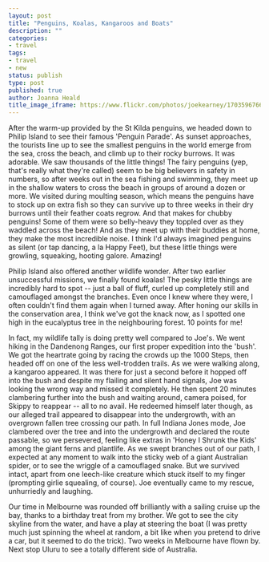 ```yaml
---
layout: post
title: "Penguins, Koalas, Kangaroos and Boats"
description: ""
categories:
- travel
tags:
- travel
- new
status: publish
type: post
published: true
author: Joanna Heald
title_image_iframe: https://www.flickr.com/photos/joekearney/17035967668/in/album-72157651625179136/player/
---
```


After the warm-up provided by the St Kilda penguins, we headed down to Philip Island to see their famous 'Penguin Parade'. As sunset approaches, the tourists line up to see the smallest penguins in the world emerge from the sea, cross the beach, and climb up to their rocky burrows. It was adorable. We saw thousands of the little things! The fairy penguins (yep, that's really what they're called) seem to be big believers in safety in numbers, so after weeks out in the sea fishing and swimming, they meet up in the shallow waters to cross the beach in groups of around a dozen or more. We visited during moulting season, which means the penguins have to stock up on extra fish so they can survive up to three weeks in their dry burrows until their feather coats regrow. And that makes for chubby penguins! Some of them were so belly-heavy they toppled over as they waddled across the beach! And as they meet up with their buddies at home, they make the most incredible noise. I think I'd always imagined penguins as silent (or tap dancing, a la Happy Feet), but these little things were growling, squeaking, hooting galore. Amazing! 

Philip Island also offered another wildlife wonder. After two earlier unsuccessful missions, we finally found koalas! The pesky little things are incredibly hard to spot -- just a ball of fluff, curled up completely still and camouflaged amongst the branches. Even once I knew where they were, I often couldn't find them again when I turned away. After honing our skills in the conservation area, I think we've got the knack now, as I spotted one high in the eucalyptus tree in the neighbouring forest. 10 points for me! 

In fact, my wildlife tally is doing pretty well compared to Joe's. We went hiking in the Dandenong Ranges, our first proper expedition into the 'bush'. We got the heartrate going by racing the crowds up the 1000 Steps, then headed off on one of the less well-trodden trails. As we were walking along, a kangaroo appeared. It was there for just a second before it hopped off into the bush and despite my flailing and silent hand signals, Joe was looking the wrong way and missed it completely. He then spent 20 minutes clambering further into the bush and waiting around, camera poised, for Skippy to reappear -- all to no avail. He redeemed himself later though, as our alleged trail appeared to disappear into the undergrowth, with an overgrown fallen tree crossing our path. In full Indiana Jones mode, Joe clambered over the tree and into the undergrowth and declared the route passable, so we persevered, feeling like extras in 'Honey I Shrunk the Kids' among the giant ferns and plantlife. As we swept branches out of our path, I expected at any moment to walk into the sticky web of a giant Australian spider, or to see the wriggle of a camouflaged snake. But we survived intact, apart from one leech-like creature which stuck itself to my finger (prompting girlie squealing, of course). Joe eventually came to my rescue, unhurriedly and laughing.

Our time in Melbourne was rounded off brilliantly with a sailing cruise up the bay, thanks to a birthday treat from my brother. We got to see the city skyline from the water, and have a play at steering the boat (I was pretty much just spinning the wheel at random, a bit like when you pretend to drive a car, but it seemed to do the trick). Two weeks in Melbourne have flown by. Next stop Uluru to see a totally different side of Australia.